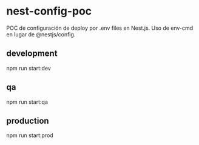 # nest-config-poc
POC de configuración de deploy por .env files en Nest.js. Uso de env-cmd en lugar de @nestjs/config.

## development
npm run start:dev

## qa
npm run start:qa

## production
npm run start:prod
